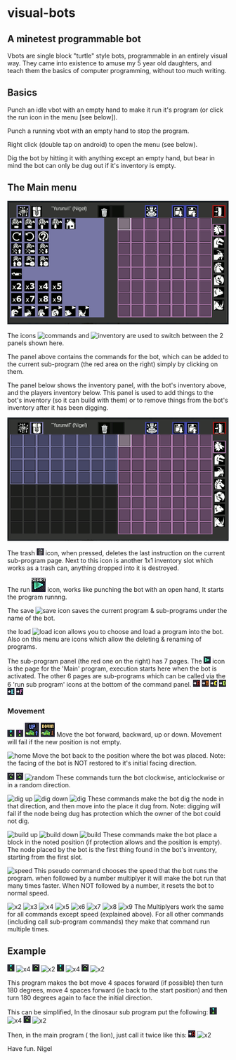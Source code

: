 # visual-bots
## A minetest programmable bot
Vbots are single block "turtle" style bots, programmable in an entirely visual way.
They came into existence to amuse my 5 year old daughters, and teach them the basics
of computer programming, without too much writing.

## Basics
Punch an idle vbot with an empty hand to make it run it's program (or click the run icon in the menu [see below]).

Punch a running vbot with an empty hand to stop the program.

Right click (double tap on android) to open the menu (see below).

Dig the bot by hitting it with anything except an empty hand, but bear in mind the bot can only be 
dug out if it's inventory is empty.

## The Main menu

![Main Menu 1](/images/doc_menu1.png)

The icons ![commands](/textures/vbots_gui_commands.png) and ![inventory](/textures/vbots_location_inventory.png) are used to switch between the 2 panels shown here.

The panel above contains the commands for the bot, which can be added to the current sub-program (the red area on the right) simply by clicking on them.

The panel below shows the inventory panel, with the bot's inventory above, and the players inventory below.
This panel is used to add things to the bot's inventory (so it can build with them) or to remove things from the bot's inventory after it has been digging.


![Main Menu 2](/images/doc_menu2.png)

The trash ![Trash](/textures/vbots_gui_trash.png) icon, when pressed, deletes the last instruction on the current sub-program page. Next to this icon is another 1x1 inventory slot which works as a trash can, anything dropped into it is destroyed.

The run ![run](/textures/vbots_gui_run.png) icon, works like punching the bot with an open hand, It starts the program runnng.

The save ![save](/textures/vbots_gui_save.png) icon saves the current program & sub-programs under the name of the bot.

the load ![load](/textures/vbots_gui_load.png) icon allows you to choose and load a program into the bot. Also on this menu are icons which allow the deleting & renaming of programs. 

The sub-program panel (the red one on the right) has 7 pages.
The ![Lion](/textures/vbots_program_0.png) icon is the page for the 'Main' program, execution starts here when the bot is activated.
The other 6 pages are sub-programs which can be called via the 6 'run sub program' icons at the bottom of the command panel.
![dinosaur](/textures/vbots_run_1.png)
![goat](/textures/vbots_run_2.png)
![horse](/textures/vbots_run_3.png)
![parrot](/textures/vbots_run_4.png)
![bear](/textures/vbots_run_5.png)
![rhino](/textures/vbots_run_6.png)

### Movement
![forward](/textures/vbots_move_forward.png)
![backward](/textures/vbots_move_backward.png)
![up](/textures/vbots_move_up.png)
![down](/textures/vbots_move_down.png)
Move the bot forward, backward, up or down. Movement will fail if the new position is not empty.

![home](/textures/vbots_move_home.png)
Move the bot back to the position where the bot was placed. Note: the facing of the bot is NOT restored to it's initial facing direction.

![clockwise](/textures/vbots_turn_clockwise.png)
![anticlockwise](/textures/vbots_turn_anticlockwise.png)
![random](/textures/vbots_turn_random.png)
These commands turn the bot clockwise, anticlockwise or in a random direction.

![dig up](/textures/vbots_mode_dig_up.png)
![dig down](/textures/vbots_mode_dig_down.png)
![dig](/textures/vbots_mode_dig.png)
These commands make the bot dig the node in that direction, and then move into the place it dug from. Note: digging will fail if the node being dug has protection which the owner of the bot could not dig.

![build up](/textures/vbots_mode_build_up.png)
![build down](/textures/vbots_mode_build_down.png)
![build](/textures/vbots_mode_build.png)
These commands make the bot place a block in the noted position (if protection allows and the position is empty).
The node placed by the bot is the first thing found in the bot's inventory, starting from the first slot.

![speed](/textures/vbots_mode_speed.png)
This pseudo command chooses the speed that the bot runs the program. when followed by a number multiplyer it will make the bot run that many times faster. When NOT followed by a number, it resets the bot to normal speed.

![x2](/textures/vbots_number_2.png)
![x3](/textures/vbots_number_3.png)
![x4](/textures/vbots_number_4.png)
![x5](/textures/vbots_number_5.png)
![x6](/textures/vbots_number_6.png)
![x7](/textures/vbots_number_7.png)
![x8](/textures/vbots_number_8.png)
![x9](/textures/vbots_number_9.png)
The Multiplyers work the same for all commands except speed (explained above). For all other commands (including call sub-program commands) they make that command run multiple times.

## Example


![forward](/textures/vbots_move_forward.png)
![x4](/textures/vbots_number_4.png)
![clockwise](/textures/vbots_turn_clockwise.png)
![x2](/textures/vbots_number_2.png)
![forward](/textures/vbots_move_forward.png)
![x4](/textures/vbots_number_4.png)
![clockwise](/textures/vbots_turn_clockwise.png)
![x2](/textures/vbots_number_2.png)

This program makes the bot move 4 spaces forward (if possible) then turn 180 degrees, move 4 spaces forward (ie back to the start position) and then turn 180 degrees again to face the initial direction.

This can be simplified, In the dinosaur sub program put the following:
![forward](/textures/vbots_move_forward.png)
![x4](/textures/vbots_number_4.png)
![clockwise](/textures/vbots_turn_clockwise.png)
![x2](/textures/vbots_number_2.png)

Then, in the main program ( the lion), just call it twice like this:
![dinosaur](/textures/vbots_run_1.png)
![x2](/textures/vbots_number_2.png)




Have fun.
  Nigel
